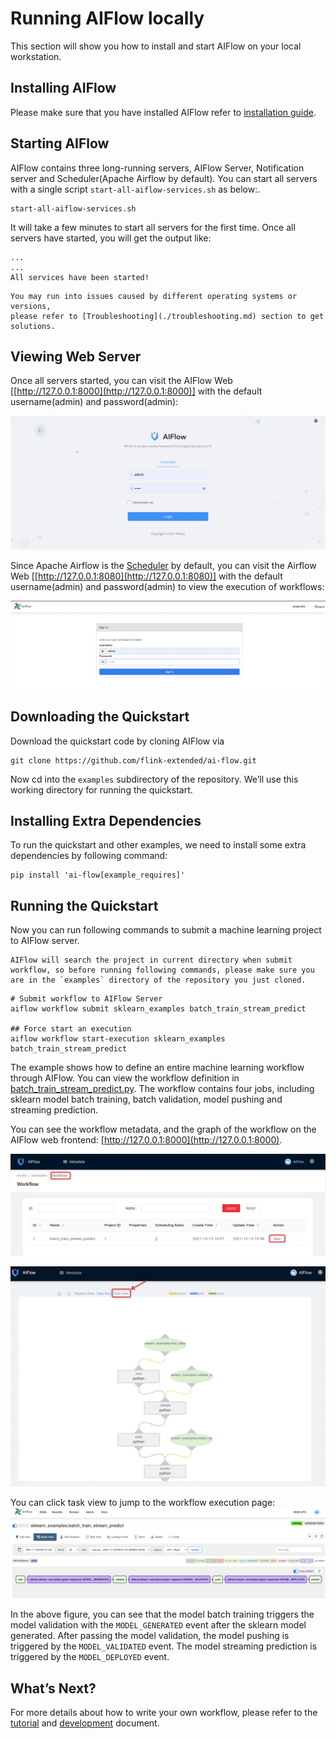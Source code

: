 # Running AIFlow locally

This section will show you how to install and start AIFlow on your local workstation.

## Installing AIFlow
Please make sure that you have installed AIFlow refer to [installation guide](../../installation.md).


## Starting AIFlow 

AIFlow contains three long-running servers, AIFlow Server, Notification server and Scheduler(Apache Airflow by default).
You can start all servers with a single script `start-all-aiflow-services.sh` as below:.

```shell
start-all-aiflow-services.sh
```

It will take a few minutes to start all servers for the first time. Once all servers have started, you will get the output like:

```text
...
...
All services have been started!
```
```{note}
You may run into issues caused by different operating systems or versions, 
please refer to [Troubleshooting](./troubleshooting.md) section to get solutions.
```
## Viewing Web Server

Once all servers started, you can visit the AIFlow Web [[http://127.0.0.1:8000](http://127.0.0.1:8000)] with the default username(admin) and password(admin):

![aiflow login ui](../../images/ai_flow_webui.jpg)

Since Apache Airflow is the [Scheduler](../architecture/overview.md) by default, you can visit the Airflow Web [[http://127.0.0.1:8080](http://127.0.0.1:8080)] 
with the default username(admin) and password(admin) to view the execution of workflows:

![airflow login ui](../../images/airflow_login_ui.png)

## Downloading the Quickstart
Download the quickstart code by cloning AIFlow via 

```shell
git clone https://github.com/flink-extended/ai-flow.git
```
Now cd into the `examples` subdirectory of the repository. We’ll use this working directory for running the quickstart.

## Installing Extra Dependencies
To run the quickstart and other examples, we need to install some extra dependencies by following command:
```shell script
pip install 'ai-flow[example_requires]'
```

## Running the Quickstart

Now you can run following commands to submit a machine learning project to AIFlow server.

```{note}
AIFlow will search the project in current directory when submit workflow, so before running following commands, please make sure you are in the `examples` directory of the repository you just cloned.
```

```shell
# Submit workflow to AIFlow Server
aiflow workflow submit sklearn_examples batch_train_stream_predict

## Force start an execution
aiflow workflow start-execution sklearn_examples batch_train_stream_predict
```

The example shows how to define an entire machine learning workflow through AIFlow. You can view the workflow definition in [batch_train_stream_predict.py](https://github.com/flink-extended/ai-flow/tree/master/examples/sklearn_examples/workflows/batch_train_stream_predict). The workflow contains four jobs, including sklearn model batch training, batch validation, model pushing and streaming prediction.

You can see the workflow metadata, and the graph of the workflow on the AIFlow web frontend: [http://127.0.0.1:8000](http://127.0.0.1:8000).

![The metadata of the workflow](../../images/sklearn_batch_train_stream_predict_meta.png)

![The graph of the workflow](../../images/sklearn_batch_train_stream_predict_graph.png)

You can click task view to jump to the workflow execution page:
![The execution of the workflow](../../images/sklearn_batch_train_stream_predict_execution.png)

In the above figure, you can see that the model batch training triggers the model validation with the `MODEL_GENERATED` 
event after the sklearn model generated. After passing the model validation, the model pushing is triggered by the `MODEL_VALIDATED` event. The model streaming prediction is triggered by the `MODEL_DEPLOYED` event.

## What’s Next?

For more details about how to write your own workflow, please refer to the [tutorial](../../tutorial_and_examples/tutorial.md) and  [development](../../development/index.md) document.
